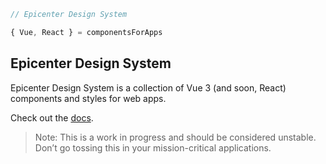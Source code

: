 ```javascript
// Epicenter Design System

{ Vue, React } = componentsForApps
```

## Epicenter Design System

Epicenter Design System is a collection of Vue 3 (and soon, React) components and styles for web apps.

Check out the [docs](https://docs.epicenter.design).

> Note: This is a work in progress and should be considered unstable. Don’t go tossing this in your mission-critical applications.
